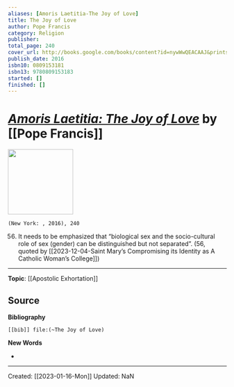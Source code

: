 ```yaml
---
aliases: [Amoris Laetitia-The Joy of Love]
title: The Joy of Love
author: Pope Francis
category: Religion
publisher: 
total_page: 240
cover_url: http://books.google.com/books/content?id=nywWwQEACAAJ&printsec=frontcover&img=1&zoom=1&source=gbs_api
publish_date: 2016
isbn10: 0809153181
isbn13: 9780809153183
started: []
finished: []
---
```

# *[Amoris Laetitia: The Joy of Love](https://www.vatican.va/content/francesco/en/apost_exhortations/documents/papa-francesco_esortazione-ap_20160319_amoris-laetitia.html)* by [[Pope Francis]]

<img src="http://books.google.com/books/content?id=nywWwQEACAAJ&printsec=frontcover&img=1&zoom=1&source=gbs_api" width=150>

`(New York: , 2016), 240`

56. It needs to be emphasized that “biological sex and the socio-cultural role of sex (gender) can be distinguished but not separated”. (56, quoted by [[2023-12-04-Saint Mary’s Compromising its Identity as A Catholic Woman’s College]])

--- 
**Topic**: [[Apostolic Exhortation]]

**Source**
- 


**Bibliography**

```query
[[bib]] file:(~The Joy of Love)
```
 

**New Words**

- 

---
Created: [[2023-01-16-Mon]]
Updated: NaN
